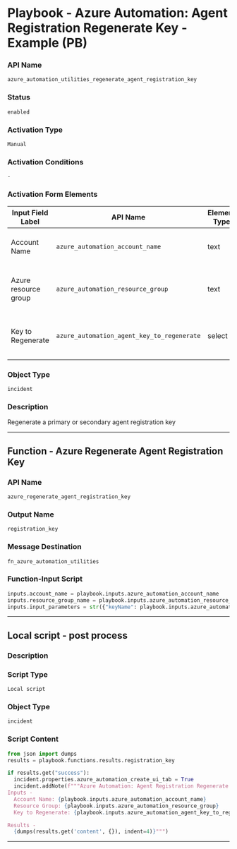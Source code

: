 <!--
    DO NOT MANUALLY EDIT THIS FILE
    THIS FILE IS AUTOMATICALLY GENERATED WITH resilient-sdk codegen
    Generated with resilient-sdk v51.0.0.1.486
-->

# Playbook - Azure Automation: Agent Registration Regenerate Key - Example (PB)

### API Name
`azure_automation_utilities_regenerate_agent_registration_key`

### Status
`enabled`

### Activation Type
`Manual`

### Activation Conditions
`-`

### Activation Form Elements
| Input Field Label | API Name | Element Type | Tooltip | Requirement |
| ----------------- | -------- | ------------ | ------- | ----------- |
| Account Name | `azure_automation_account_name` | text | Azure automation account name | Always |
| Azure resource group | `azure_automation_resource_group` | text | The Azure resource group for this account | Always |
| Key to Regenerate | `azure_automation_agent_key_to_regenerate` | select | The Azure automation agent key to regenerate | Always |

### Object Type
`incident`

### Description
Regenerate a primary or secondary agent registration key


---
## Function - Azure Regenerate Agent Registration Key

### API Name
`azure_regenerate_agent_registration_key`

### Output Name
`registration_key`

### Message Destination
`fn_azure_automation_utilities`

### Function-Input Script
```python
inputs.account_name = playbook.inputs.azure_automation_account_name
inputs.resource_group_name = playbook.inputs.azure_automation_resource_group
inputs.input_parameters = str({"keyName": playbook.inputs.azure_automation_agent_key_to_regenerate})
```

---

## Local script - post process

### Description


### Script Type
`Local script`

### Object Type
`incident`

### Script Content
```python
from json import dumps
results = playbook.functions.results.registration_key

if results.get("success"):
  incident.properties.azure_automation_create_ui_tab = True
  incident.addNote(f"""Azure Automation: Agent Registration Regenerate Key - Example (PB)
Inputs -
  Account Name: {playbook.inputs.azure_automation_account_name}
  Resource Group: {playbook.inputs.azure_automation_resource_group}
  Key to Regenerate: {playbook.inputs.azure_automation_agent_key_to_regenerate}

Results -
  {dumps(results.get('content', {}), indent=4)}""")
```

---

